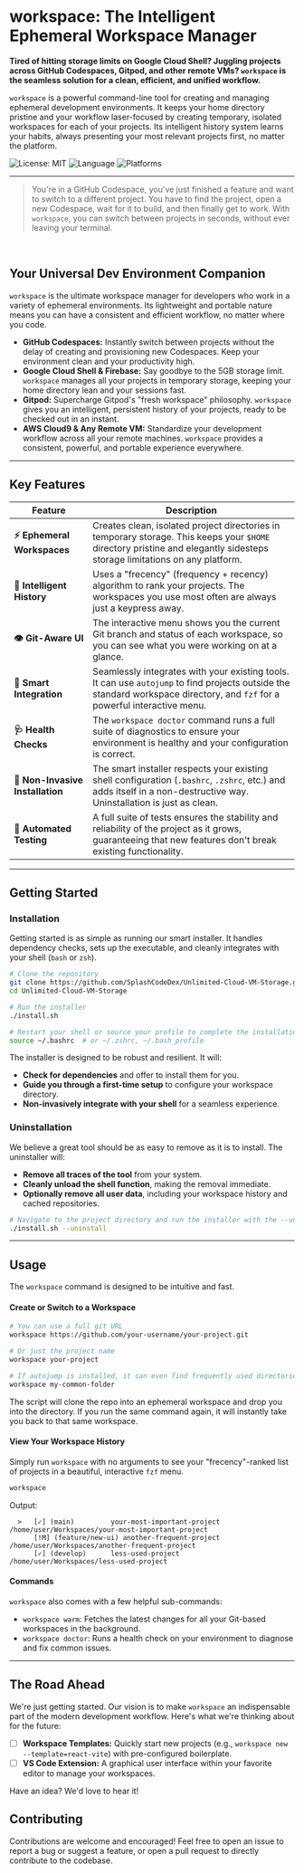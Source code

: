 
# workspace: The Intelligent Ephemeral Workspace Manager

**Tired of hitting storage limits on Google Cloud Shell? Juggling projects across GitHub Codespaces, Gitpod, and other remote VMs? `workspace` is the seamless solution for a clean, efficient, and unified workflow.**

`workspace` is a powerful command-line tool for creating and managing ephemeral development environments. It keeps your home directory pristine and your workflow laser-focused by creating temporary, isolated workspaces for each of your projects. Its intelligent history system learns your habits, always presenting your most relevant projects first, no matter the platform.

![License: MIT](https://img.shields.io/badge/License-MIT-yellow.svg)
![Language](https://img.shields.io/badge/Language-Shell-blue.svg)
![Platforms](https://img.shields.io/badge/Platforms-Codespaces%20%7C%20Cloud%20Shell%20%7C%20Gitpod%20%7C%20Remote%20VMs-blueviolet)

---

> You\'re in a GitHub Codespace, you\'ve just finished a feature and want to switch to a different project. You have to find the project, open a new Codespace, wait for it to build, and then finally get to work. With `workspace`, you can switch between projects in seconds, without ever leaving your terminal.

<br>

## Your Universal Dev Environment Companion

`workspace` is the ultimate workspace manager for developers who work in a variety of ephemeral environments. Its lightweight and portable nature means you can have a consistent and efficient workflow, no matter where you code.

- **GitHub Codespaces:** Instantly switch between projects without the delay of creating and provisioning new Codespaces. Keep your environment clean and your productivity high.
- **Google Cloud Shell & Firebase:** Say goodbye to the 5GB storage limit. `workspace` manages all your projects in temporary storage, keeping your home directory lean and your sessions fast.
- **Gitpod:** Supercharge Gitpod\'s "fresh workspace" philosophy. `workspace` gives you an intelligent, persistent history of your projects, ready to be checked out in an instant.
- **AWS Cloud9 & Any Remote VM:** Standardize your development workflow across all your remote machines. `workspace` provides a consistent, powerful, and portable experience everywhere.

---

## Key Features

| Feature | Description |
| --- | --- |
| **⚡️ Ephemeral Workspaces** | Creates clean, isolated project directories in temporary storage. This keeps your `$HOME` directory pristine and elegantly sidesteps storage limitations on any platform. |
| **🧠 Intelligent History** | Uses a "frecency" (frequency + recency) algorithm to rank your projects. The workspaces you use most often are always just a keypress away. |
| **👁️ Git-Aware UI** | The interactive menu shows you the current Git branch and status of each workspace, so you can see what you were working on at a glance. |
| **🤖 Smart Integration** | Seamlessly integrates with your existing tools. It can use `autojump` to find projects outside the standard workspace directory, and `fzf` for a powerful interactive menu. |
| **🩺 Health Checks** | The `workspace doctor` command runs a full suite of diagnostics to ensure your environment is healthy and your configuration is correct. |
| **🚀 Non-Invasive Installation** | The smart installer respects your existing shell configuration (`.bashrc`, `.zshrc`, etc.) and adds itself in a non-destructive way. Uninstallation is just as clean. |
| **🧪 Automated Testing** | A full suite of tests ensures the stability and reliability of the project as it grows, guaranteeing that new features don\'t break existing functionality. |

---

## Getting Started

### Installation

Getting started is as simple as running our smart installer. It handles dependency checks, sets up the executable, and cleanly integrates with your shell (`bash` or `zsh`).

```bash
# Clone the repository
git clone https://github.com/SplashCodeDex/Unlimited-Cloud-VM-Storage.git
cd Unlimited-Cloud-VM-Storage

# Run the installer
./install.sh

# Restart your shell or source your profile to complete the installation
source ~/.bashrc  # or ~/.zshrc, ~/.bash_profile
```

The installer is designed to be robust and resilient. It will:

*   **Check for dependencies** and offer to install them for you.
*   **Guide you through a first-time setup** to configure your workspace directory.
*   **Non-invasively integrate with your shell** for a seamless experience.

### Uninstallation

We believe a great tool should be as easy to remove as it is to install. The uninstaller will:

*   **Remove all traces of the tool** from your system.
*   **Cleanly unload the shell function**, making the removal immediate.
*   **Optionally remove all user data**, including your workspace history and cached repositories.

```bash
# Navigate to the project directory and run the installer with the --uninstall flag
./install.sh --uninstall
```

---

## Usage

The `workspace` command is designed to be intuitive and fast.

#### Create or Switch to a Workspace

```bash
# You can use a full git URL
workspace https://github.com/your-username/your-project.git

# Or just the project name
workspace your-project

# If autojump is installed, it can even find frequently used directories
workspace my-common-folder
```
The script will clone the repo into an ephemeral workspace and drop you into the directory. If you run the same command again, it will instantly take you back to that same workspace.

#### View Your Workspace History

Simply run `workspace` with no arguments to see your "frecency"-ranked list of projects in a beautiful, interactive `fzf` menu.

```bash
workspace
```
Output:
```
  >   [✓] (main)         your-most-important-project  /home/user/Workspaces/your-most-important-project
      [!M] (feature/new-ui) another-frequent-project   /home/user/Workspaces/another-frequent-project
      [✓] (develop)      less-used-project            /home/user/Workspaces/less-used-project
```

#### Commands

`workspace` also comes with a few helpful sub-commands:

*   `workspace warm`: Fetches the latest changes for all your Git-based workspaces in the background.
*   `workspace doctor`: Runs a health check on your environment to diagnose and fix common issues.

---

## The Road Ahead

We're just getting started. Our vision is to make `workspace` an indispensable part of the modern development workflow. Here's what we're thinking about for the future:

- [ ] **Workspace Templates:** Quickly start new projects (e.g., `workspace new --template=react-vite`) with pre-configured boilerplate.
- [ ] **VS Code Extension:** A graphical user interface within your favorite editor to manage your workspaces.

Have an idea? We'd love to hear it!

## Contributing

Contributions are welcome and encouraged! Feel free to open an issue to report a bug or suggest a feature, or open a pull request to directly contribute to the codebase.
